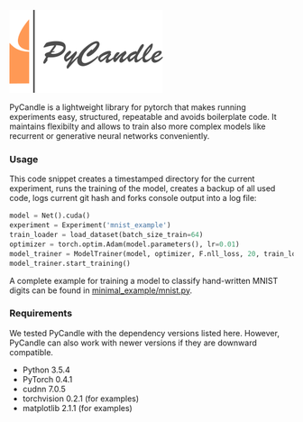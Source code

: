 ![# PyCandle](logo.png)

PyCandle is a lightweight library for pytorch that makes running experiments easy, structured, repeatable and avoids boilerplate code. It maintains flexibilty and allows to train also more complex models like recurrent or generative neural networks conveniently.

### Usage

This code snippet creates a timestamped directory for the current experiment, runs the training of the model, creates a backup of all used code, logs current git hash and forks console output into a log file:

```python
model = Net().cuda()
experiment = Experiment('mnist_example')
train_loader = load_dataset(batch_size_train=64)
optimizer = torch.optim.Adam(model.parameters(), lr=0.01)
model_trainer = ModelTrainer(model, optimizer, F.nll_loss, 20, train_loader, gpu=0)
model_trainer.start_training()
```

A complete example for training a model to classify hand-written MNIST digits can be found in [minimal_example/mnist.py](minimal_example/mnist.py).


### Requirements

We tested PyCandle with the dependency versions listed here. However, PyCandle can also work with newer versions if they are downward compatible.

* Python 3.5.4
* PyTorch 0.4.1
* cudnn 7.0.5
* torchvision 0.2.1 (for examples)
* matplotlib 2.1.1 (for examples)
